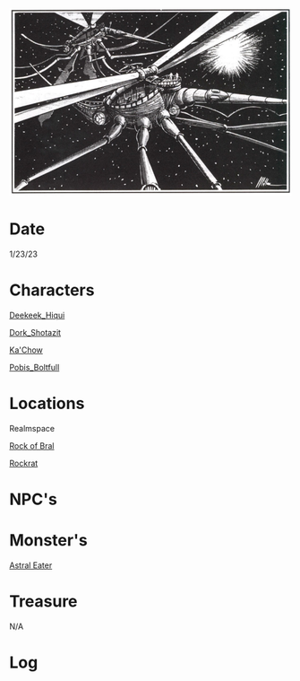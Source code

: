 ![l3](attachments/l3.png)

# Date
1/23/23

# Characters
[Deekeek_Hiqui](../02_Player_Characters/Deekeek_Hiqui.md)

[Dork_Shotazit](../02_Player_Characters/Dork_Shotazit.md)

[Ka'Chow](../02_Player_Characters/Ka'Chow.md)

[Pobis_Boltfull](../02_Player_Characters/Pobis_Boltfull.md)

# Locations
Realmspace

[Rock of Bral](../03_The_Universe/Realmspace/The%20Rock%20of%20Bral/Index.md)

[Rockrat](../03_The_Universe/Realmspace/The%20Rock%20of%20Bral/Locations/Rockrat.md)

# NPC's

# Monster's 
[Astral Eater](../00_Beastiary/Minor/Astral%20Eater.md)

# Treasure
N/A

# Log
